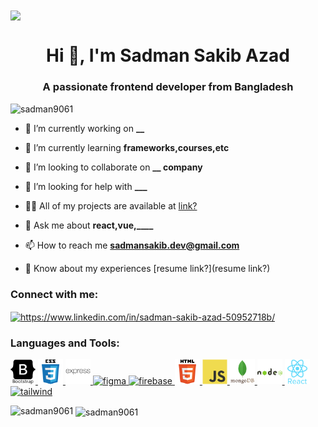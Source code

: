<img src="https://arturssmirnovs.github.io/github-profile-readme-generator/images/banner.png" width="500px" align="center" />
<h1 align="center">Hi 👋, I'm Sadman Sakib Azad</h1>
<h3 align="center">A passionate frontend developer from Bangladesh</h3>

<p align="left"> <img src="https://komarev.com/ghpvc/?username=sadman9061&label=Profile%20views&color=0e75b6&style=flat" alt="sadman9061" /> </p>

- 🔭 I’m currently working on **__**

- 🌱 I’m currently learning **frameworks,courses,etc**

- 👯 I’m looking to collaborate on **__ company**

- 🤝 I’m looking for help with **___**

- 👨‍💻 All of my projects are available at [link?](link?)

- 💬 Ask me about **react,vue,____**

- 📫 How to reach me **sadmansakib.dev@gmail.com**

- 📄 Know about my experiences [resume link?](resume link?)

<h3 align="left">Connect with me:</h3>
<p align="left">
<a href="https://linkedin.com/in/https://www.linkedin.com/in/sadman-sakib-azad-50952718b/" target="blank"><img align="center" src="https://raw.githubusercontent.com/rahuldkjain/github-profile-readme-generator/master/src/images/icons/Social/linked-in-alt.svg" alt="https://www.linkedin.com/in/sadman-sakib-azad-50952718b/" height="30" width="40" /></a>
</p>

<h3 align="left">Languages and Tools:</h3>
<p align="left"> <a href="https://getbootstrap.com" target="_blank" rel="noreferrer"> <img src="https://raw.githubusercontent.com/devicons/devicon/master/icons/bootstrap/bootstrap-plain-wordmark.svg" alt="bootstrap" width="40" height="40"/> </a> <a href="https://www.w3schools.com/css/" target="_blank" rel="noreferrer"> <img src="https://raw.githubusercontent.com/devicons/devicon/master/icons/css3/css3-original-wordmark.svg" alt="css3" width="40" height="40"/> </a> <a href="https://expressjs.com" target="_blank" rel="noreferrer"> <img src="https://raw.githubusercontent.com/devicons/devicon/master/icons/express/express-original-wordmark.svg" alt="express" width="40" height="40"/> </a> <a href="https://www.figma.com/" target="_blank" rel="noreferrer"> <img src="https://www.vectorlogo.zone/logos/figma/figma-icon.svg" alt="figma" width="40" height="40"/> </a> <a href="https://firebase.google.com/" target="_blank" rel="noreferrer"> <img src="https://www.vectorlogo.zone/logos/firebase/firebase-icon.svg" alt="firebase" width="40" height="40"/> </a> <a href="https://www.w3.org/html/" target="_blank" rel="noreferrer"> <img src="https://raw.githubusercontent.com/devicons/devicon/master/icons/html5/html5-original-wordmark.svg" alt="html5" width="40" height="40"/> </a> <a href="https://developer.mozilla.org/en-US/docs/Web/JavaScript" target="_blank" rel="noreferrer"> <img src="https://raw.githubusercontent.com/devicons/devicon/master/icons/javascript/javascript-original.svg" alt="javascript" width="40" height="40"/> </a> <a href="https://www.mongodb.com/" target="_blank" rel="noreferrer"> <img src="https://raw.githubusercontent.com/devicons/devicon/master/icons/mongodb/mongodb-original-wordmark.svg" alt="mongodb" width="40" height="40"/> </a> <a href="https://nodejs.org" target="_blank" rel="noreferrer"> <img src="https://raw.githubusercontent.com/devicons/devicon/master/icons/nodejs/nodejs-original-wordmark.svg" alt="nodejs" width="40" height="40"/> </a> <a href="https://reactjs.org/" target="_blank" rel="noreferrer"> <img src="https://raw.githubusercontent.com/devicons/devicon/master/icons/react/react-original-wordmark.svg" alt="react" width="40" height="40"/> </a> <a href="https://tailwindcss.com/" target="_blank" rel="noreferrer"> <img src="https://www.vectorlogo.zone/logos/tailwindcss/tailwindcss-icon.svg" alt="tailwind" width="40" height="40"/> </a> </p>

<p><img align="left" src="https://github-readme-stats.vercel.app/api/top-langs?username=sadman9061&show_icons=true&locale=en&layout=compact" alt="sadman9061" /></p>

<p>&nbsp;<img align="center" src="https://github-readme-stats.vercel.app/api?username=sadman9061&show_icons=true&locale=en" alt="sadman9061" /></p>
